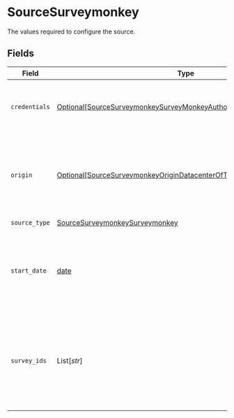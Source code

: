 # SourceSurveymonkey

The values required to configure the source.


## Fields

| Field                                                                                                                                                     | Type                                                                                                                                                      | Required                                                                                                                                                  | Description                                                                                                                                               | Example                                                                                                                                                   |
| --------------------------------------------------------------------------------------------------------------------------------------------------------- | --------------------------------------------------------------------------------------------------------------------------------------------------------- | --------------------------------------------------------------------------------------------------------------------------------------------------------- | --------------------------------------------------------------------------------------------------------------------------------------------------------- | --------------------------------------------------------------------------------------------------------------------------------------------------------- |
| `credentials`                                                                                                                                             | [Optional[SourceSurveymonkeySurveyMonkeyAuthorizationMethod]](../../models/shared/sourcesurveymonkeysurveymonkeyauthorizationmethod.md)                   | :heavy_minus_sign:                                                                                                                                        | The authorization method to use to retrieve data from SurveyMonkey                                                                                        |                                                                                                                                                           |
| `origin`                                                                                                                                                  | [Optional[SourceSurveymonkeyOriginDatacenterOfTheSurveyMonkeyAccount]](../../models/shared/sourcesurveymonkeyorigindatacenterofthesurveymonkeyaccount.md) | :heavy_minus_sign:                                                                                                                                        | Depending on the originating datacenter of the SurveyMonkey account, the API access URL may be different.                                                 |                                                                                                                                                           |
| `source_type`                                                                                                                                             | [SourceSurveymonkeySurveymonkey](../../models/shared/sourcesurveymonkeysurveymonkey.md)                                                                   | :heavy_check_mark:                                                                                                                                        | N/A                                                                                                                                                       |                                                                                                                                                           |
| `start_date`                                                                                                                                              | [date](https://docs.python.org/3/library/datetime.html#date-objects)                                                                                      | :heavy_check_mark:                                                                                                                                        | UTC date and time in the format 2017-01-25T00:00:00Z. Any data before this date will not be replicated.                                                   | 2021-01-01T00:00:00Z                                                                                                                                      |
| `survey_ids`                                                                                                                                              | List[*str*]                                                                                                                                               | :heavy_minus_sign:                                                                                                                                        | IDs of the surveys from which you'd like to replicate data. If left empty, data from all boards to which you have access will be replicated.              |                                                                                                                                                           |